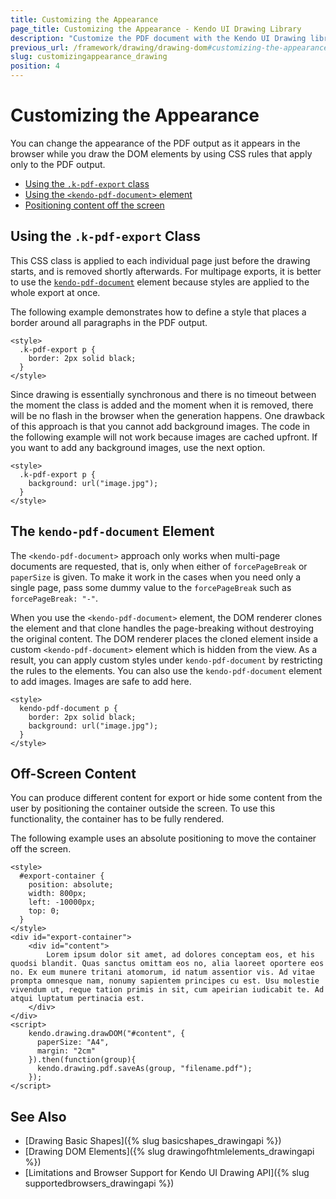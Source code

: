 ```yaml
---
title: Customizing the Appearance
page_title: Customizing the Appearance - Kendo UI Drawing Library
description: "Customize the PDF document with the Kendo UI Drawing library."
previous_url: /framework/drawing/drawing-dom#customizing-the-appearance, /framework/drawing/drawing-dom#using-the, /framework/drawing/drawing-dom#rendering-off-screen-content
slug: customizingappearance_drawing
position: 4
---
```


# Customizing the Appearance

You can change the appearance of the PDF output as it appears in the browser while you draw the DOM elements by using CSS rules that apply only to the PDF output.

* [Using the `.k-pdf-export` class](#the-k-pdf-export-class)
* [Using the `<kendo-pdf-document>` element](#the-kendo-pdf-document-element)
* [Positioning content off the screen](#off-screen-content)

## Using the `.k-pdf-export` Class

This CSS class is applied to each individual page just before the drawing starts, and is removed shortly afterwards. For multipage exports, it is better to use the [`kendo-pdf-document`](#the-kendo-pdf-document-element) element because styles are applied to the whole export at once.

The following example demonstrates how to define a style that places a border around all paragraphs in the PDF output.

    <style>
      .k-pdf-export p {
        border: 2px solid black;
      }
    </style>

Since drawing is essentially synchronous and there is no timeout between the moment the class is added and the moment when it is removed, there will be no flash in the browser when the generation happens. One drawback of this approach is that you cannot add background images. The code in the following example will not work because images are cached upfront. If you want to add any background images, use the next option.

    <style>
      .k-pdf-export p {
        background: url("image.jpg");
      }
    </style>

## The `kendo-pdf-document` Element

The `<kendo-pdf-document>` approach only works when multi-page documents are requested, that is, only when either of `forcePageBreak` or `paperSize` is given. To make it work in the cases when you need only a single page, pass some dummy value to the `forcePageBreak` such as `forcePageBreak: "-"`.

When you use the `<kendo-pdf-document>` element, the DOM renderer clones the element and that clone handles the page-breaking without destroying the original content. The DOM renderer places the cloned element inside a custom `<kendo-pdf-document>` element which is hidden from the view. As a result, you can apply custom styles under `kendo-pdf-document` by restricting the rules to the elements. You can also use the `kendo-pdf-document` element to add images. Images are safe to add here.

    <style>
      kendo-pdf-document p {
        border: 2px solid black;
        background: url("image.jpg");
      }
    </style>

## Off-Screen Content

You can produce different content for export or hide some content from the user by positioning the container outside the screen. To use this functionality, the container has to be fully rendered.

The following example uses an absolute positioning to move the container off the screen.

    <style>
      #export-container {
        position: absolute;
        width: 800px;
        left: -10000px;
        top: 0;
      }
    </style>
    <div id="export-container">
        <div id="content">
            Lorem ipsum dolor sit amet, ad dolores conceptam eos, et his quodsi blandit. Quas sanctus omittam eos no, alia laoreet oportere eos no. Ex eum munere tritani atomorum, id natum assentior vis. Ad vitae prompta omnesque nam, nonumy sapientem principes cu est. Usu molestie vivendum ut, reque tation primis in sit, cum apeirian iudicabit te. Ad atqui luptatum pertinacia est.
        </div>
    </div>
    <script>
        kendo.drawing.drawDOM("#content", {
          paperSize: "A4",
          margin: "2cm"
        }).then(function(group){
          kendo.drawing.pdf.saveAs(group, "filename.pdf");
        });
    </script>

## See Also

* [Drawing Basic Shapes]({% slug basicshapes_drawingapi %})
* [Drawing DOM Elements]({% slug drawingofhtmlelements_drawingapi %})
* [Limitations and Browser Support for Kendo UI Drawing API]({% slug supportedbrowsers_drawingapi %})
